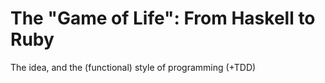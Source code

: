The "Game of Life": From Haskell to Ruby
========================================

The idea, and the (functional) style of programming (+TDD)
